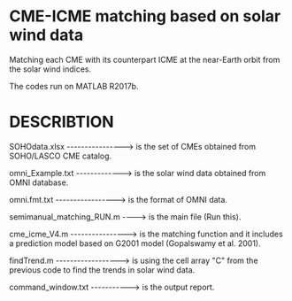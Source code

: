 # CME-ICME matching based on solar wind data 
Matching each CME with its counterpart ICME at the near-Earth orbit from the solar wind indices. 

The codes run on MATLAB R2017b. 

DESCRIBTION 
============ 
SOHOdata.xlsx ----------------> is the set of CMEs obtained from SOHO/LASCO CME catalog. 

omni_Example.txt -------------> is the solar wind data obtained from OMNI database. 

omni.fmt.txt -----------------> is the format of OMNI data. 

semimanual_matching_RUN.m ----> is the main file (Run this). 

cme_icme_V4.m ----------------> is the matching function and it includes a prediction model based on G2001 model (Gopalswamy et al. 2001). 

findTrend.m ------------------> is using the cell array "C" from the previous code to find the trends in solar wind data. 

command_window.txt -----------> is the output report. 
